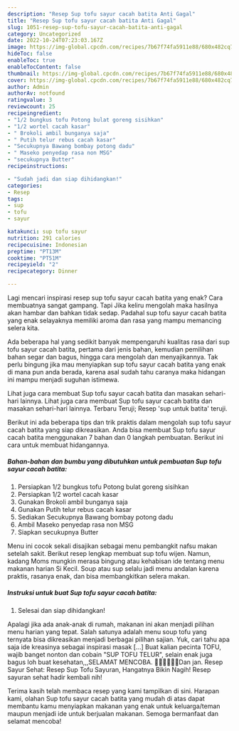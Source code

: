 ```yaml
---
description: "Resep Sup tofu sayur cacah batita Anti Gagal"
title: "Resep Sup tofu sayur cacah batita Anti Gagal"
slug: 1051-resep-sup-tofu-sayur-cacah-batita-anti-gagal
category: Uncategorized
date: 2022-10-24T07:23:03.167Z
image: https://img-global.cpcdn.com/recipes/7b67f74fa5911e88/680x482cq70/sup-tofu-sayur-cacah-batita-foto-resep-utama.jpg
hideToc: false
enableToc: true
enableTocContent: false
thumbnail: https://img-global.cpcdn.com/recipes/7b67f74fa5911e88/680x482cq70/sup-tofu-sayur-cacah-batita-foto-resep-utama.jpg
cover: https://img-global.cpcdn.com/recipes/7b67f74fa5911e88/680x482cq70/sup-tofu-sayur-cacah-batita-foto-resep-utama.jpg
author: Admin
authorAv: notfound
ratingvalue: 3
reviewcount: 25
recipeingredient:
- "1/2 bungkus tofu Potong bulat goreng sisihkan"
- "1/2 wortel cacah kasar"
- " Brokoli ambil bunganya saja"
- " Putih telur rebus cacah kasar"
- "Secukupnya Bawang bombay potong dadu"
- " Maseko penyedap rasa non MSG"
- "secukupnya Butter"
recipeinstructions:

- "Sudah jadi dan siap dihidangkan!"
categories:
- Resep
tags:
- sup
- tofu
- sayur

katakunci: sup tofu sayur 
nutrition: 291 calories
recipecuisine: Indonesian
preptime: "PT13M"
cooktime: "PT51M"
recipeyield: "2"
recipecategory: Dinner

---
```



Lagi mencari inspirasi resep sup tofu sayur cacah batita yang enak? Cara membuatnya sangat gampang. Tapi Jika keliru mengolah maka hasilnya akan hambar dan bahkan tidak sedap. Padahal sup tofu sayur cacah batita yang enak selayaknya memiliki aroma dan rasa yang mampu memancing selera kita.


Ada beberapa hal yang sedikit banyak mempengaruhi kualitas rasa dari sup tofu sayur cacah batita, pertama dari jenis bahan, kemudian pemilihan bahan segar dan bagus, hingga cara mengolah dan menyajikannya. Tak perlu bingung jika mau menyiapkan sup tofu sayur cacah batita yang enak di mana pun anda berada, karena asal sudah tahu caranya maka hidangan ini mampu menjadi suguhan istimewa.

Lihat juga cara membuat Sup tofu sayur cacah batita dan masakan sehari-hari lainnya. Lihat juga cara membuat Sup tofu sayur cacah batita dan masakan sehari-hari lainnya. Terbaru Teruji; Resep &#39;sup untuk batita&#39; teruji.


Berikut ini ada beberapa tips dan trik praktis dalam mengolah sup tofu sayur cacah batita yang siap dikreasikan. Anda bisa membuat Sup tofu sayur cacah batita menggunakan 7 bahan dan 0 langkah pembuatan. Berikut ini cara untuk membuat hidangannya.

<!--inarticleads1-->

##### Bahan-bahan dan bumbu yang dibutuhkan untuk pembuatan Sup tofu sayur cacah batita:

1. Persiapkan 1/2 bungkus tofu Potong bulat goreng sisihkan
1. Persiapkan 1/2 wortel cacah kasar
1. Gunakan  Brokoli ambil bunganya saja
1. Gunakan  Putih telur rebus cacah kasar
1. Sediakan Secukupnya Bawang bombay potong dadu
1. Ambil  Maseko penyedap rasa non MSG
1. Siapkan secukupnya Butter


Menu ini cocok sekali disajikan sebagai menu pembangkit nafsu makan setelah sakit. Berikut resep lengkap membuat sup tofu wijen. Namun, kadang Moms mungkin merasa bingung atau kehabisan ide tentang menu makanan harian Si Kecil. Soup atau sup selalu jadi menu andalan karena praktis, rasanya enak, dan bisa membangkitkan selera makan. 

<!--inarticleads2-->

##### Instruksi untuk buat Sup tofu sayur cacah batita:


1. Selesai dan siap dihidangkan!

Apalagi jika ada anak-anak di rumah, makanan ini akan menjadi pilihan menu harian yang tepat. Salah satunya adalah menu soup tofu yang ternyata bisa dikreasikan menjadi berbagai pilihan sajian. Yuk, cari tahu apa saja ide kreasinya sebagai inspirasi masak […] Buat kalian pecinta TOFU, wajib banget nonton dan cobain &#34;SUP TOFU TELUR&#34;, selain enak juga bagus loh buat kesehatan,,,SELAMAT MENCOBA. 👍🏻👍🏻👍🏻Dan jan. Resep Sayur Sehat: Resep Sup Tofu Sayuran, Hangatnya Bikin Nagih! Resep sayuran sehat hadir kembali nih! 

Terima kasih telah membaca resep yang kami tampilkan di sini. Harapan kami, olahan Sup tofu sayur cacah batita yang mudah di atas dapat membantu kamu menyiapkan makanan yang enak untuk keluarga/teman maupun menjadi ide untuk berjualan makanan. Semoga bermanfaat dan selamat mencoba!
